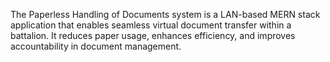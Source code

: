 The Paperless Handling of Documents system is a LAN-based MERN stack application that enables seamless virtual document transfer within a battalion. It reduces paper usage, enhances efficiency, and improves accountability in document management.
